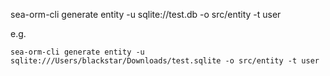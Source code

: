 sea-orm-cli generate entity -u sqlite://test.db -o src/entity -t user


e.g.
```
sea-orm-cli generate entity -u sqlite:///Users/blackstar/Downloads/test.sqlite -o src/entity -t user
```